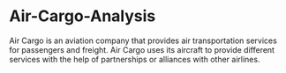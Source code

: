 # Air-Cargo-Analysis
Air Cargo is an aviation company that provides air transportation services for passengers and freight. Air Cargo uses its aircraft to provide different services with the help of partnerships or alliances with other airlines.
